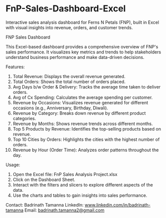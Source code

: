 # FnP-Sales-Dashboard-Excel
Interactive sales analysis dashboard for Ferns N Petals (FNP), built in Excel with visual insights into revenue, orders, and customer trends.

FNP Sales Dashboard

This Excel-based dashboard provides a comprehensive overview of FNP's sales performance. It visualizes key metrics and trends to help stakeholders understand business performance and make data-driven decisions.

Features:
1.	Total Revenue: Displays the overall revenue generated.
2.	Total Orders: Shows the total number of orders placed.
3.	Avg Days b/w Order & Delivery: Tracks the average time taken to deliver orders.
4.	Avg of Cx Spending: Calculates the average spending per customer.
5.	Revenue by Occasions: Visualizes revenue generated for different occasions (e.g., Anniversary, Birthday, Diwali).
6.	Revenue by Category: Breaks down revenue by different product categories.
7.	Revenue by Months: Shows revenue trends across different months.
8.	Top 5 Products by Revenue: Identifies the top-selling products based on revenue.
9.	Top 10 Cities by Orders: Highlights the cities with the highest number of orders.
10.	Revenue by Hour (Order Time): Analyzes order patterns throughout the day.

    
Usage:
1.	Open the Excel file: FnP Sales Analysis Project.xlsx
2.	Click on the Dashboard Sheet.
3.	Interact with the filters and slicers to explore different aspects of the data.
4.	Use the charts and tables to gain insights into sales performance.

   
Contact:
Badrinath Tamanna
LinkedIn: www.linkedin.com/in/badrinath-tamanna
Email: badrinath.tamanna2@gmail.com
